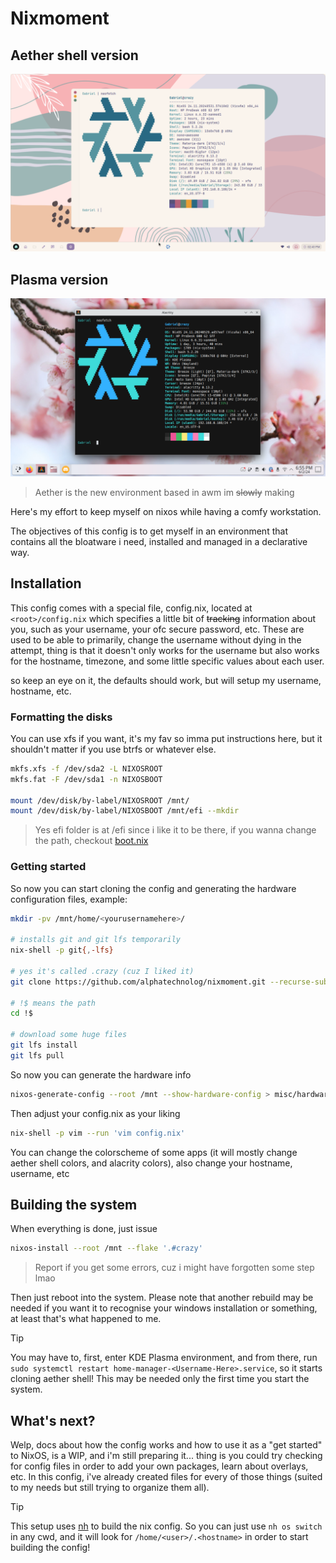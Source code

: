 # Nixmoment

## Aether shell version
![banner-aether.png](./assets/banner-aether.png)

## Plasma version
![banner.png](./assets/banner.png)

> Aether is the new environment based in awm im ~~slowly~~ making

Here's my effort to keep myself on nixos while having a comfy workstation.

The objectives of this config is to get myself in an environment that
contains all the bloatware i need, installed and managed in a declarative way.

## Installation

This config comes with a special file, config.nix, located at `<root>/config.nix` which specifies a little
bit of ~~tracking~~ information about you, such as your username, your ofc secure password, etc. These are used to be able to primarily, change the username without dying in the attempt, thing is that it doesn't only works for the username but also works for the hostname, timezone, and some little specific values about each user.

so keep an eye on it, the defaults should work, but will setup my username, hostname, etc.

### Formatting the disks

You can use xfs if you want, it's my fav so imma put instructions here, but it shouldn't matter if you use btrfs or whatever else.

```sh
mkfs.xfs -f /dev/sda2 -L NIXOSROOT
mkfs.fat -F /dev/sda1 -n NIXOSBOOT

mount /dev/disk/by-label/NIXOSROOT /mnt/
mount /dev/disk/by-label/NIXOSBOOT /mnt/efi --mkdir
```

> Yes efi folder is at /efi since i like it to be there, if you wanna change the path, checkout [boot.nix](../crazy/core/boot.nix)

### Getting started

So now you can start cloning the config and generating the hardware configuration files, example:

```sh
mkdir -pv /mnt/home/<yourusernamehere>/

# installs git and git lfs temporarily
nix-shell -p git{,-lfs}

# yes it's called .crazy (cuz I liked it)
git clone https://github.com/alphatechnolog/nixmoment.git --recurse-submodules /mnt/home/<yourusernamehere>/.crazy

# !$ means the path
cd !$

# download some huge files
git lfs install
git lfs pull
```

So now you can generate the hardware info

```sh
nixos-generate-config --root /mnt --show-hardware-config > misc/hardware-configuration.nix
```

Then adjust your config.nix as your liking

```sh
nix-shell -p vim --run 'vim config.nix'
```

You can change the colorscheme of some apps (it will mostly change aether shell colors, and alacrity colors), also change your hostname, username, etc

## Building the system

When everything is done, just issue

```sh
nixos-install --root /mnt --flake '.#crazy'
```

> Report if you get some errors, cuz i might have forgotten some step lmao

Then just reboot into the system. Please note that another rebuild may be needed if you want it to recognise your windows installation or something, at least that's what happened to me.

> [!TIP]
> You may have to, first, enter KDE Plasma environment, and from there, run
> `sudo systemctl restart home-manager-<Username-Here>.service`, so it starts cloning aether shell!
> This may be needed only the first time you start the system.

## What's next?

Welp, docs about how the config works and how to use it as a "get started" to NixOS, is
a WIP, and i'm still preparing it... thing is you could try checking for config files
in order to add your own packages, learn about overlays, etc. In this config, i've already
created files for every of those things (suited to my needs but still trying to organize them all).

> [!TIP]
> This setup uses [nh](https://github.com/viperML/nh) to build the nix config.
> So you can just use `nh os switch` in any cwd, and it will look for
> `/home/<user>/.<hostname>` in order to start building the config!
